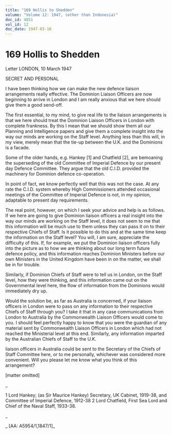 ```yaml
---
title: "169 Hollis to Shedden"
volume: "Volume 12: 1947, (other than Indonesia)"
doc_id: 4851
vol_id: 12
doc_date: 1947-03-10
---
```


# 169 Hollis to Shedden

Letter LONDON, 10 March 1947

SECRET AND PERSONAL

I have been thinking how we can make the new defence liaison arrangements really effective. The Dominion Liaison Officers are now beginning to arrive in London and I am really anxious that we here should give them a good send-off.

The first essential, to my mind, to give real life to the liaison arrangements is that we here should treat the Dominion Liaison Officers in London with complete frankness. By this I mean that we should show them all our Planning and Intelligence papers and give them a complete insight into the way our minds are working on the Staff level. Anything less than this will, in my view, merely mean that the tie-up between the U.K. and the Dominions is a facade.

Some of the older hands, e.g. Hankey [1] and Chatfield [2], are bemoaning the superseding of the old Committee of Imperial Defence by our present day Defence Committee. They argue that the old C.I.D. provided the machinery for Dominion defence co-operation.

In point of fact, we know perfectly well that this was not the case. At any rate the C.I.D. system whereby High Commissioners attended occasional meetings of the Committee of Imperial Defence is not, in my opinion, adaptable to present day requirements.

The real point, however, on which I seek your advice and help is as follows. If we here are going to give Dominion liaison officers a real insight into the way our minds are working on the Staff level, it does not seem to me that this information will be much use to them unless they can pass it on to their respective Chiefs of Staff. Is it possible to do this and at the same time keep the information on the Staff level? You will, I am sure, appreciate the difficulty of this. If, for example, we put the Dominion liaison officers fully into the picture as to how we are thinking about our long term future defence policy, and this information reaches Dominion Ministers before our own Ministers in the United Kingdom have been in on the matter, we shall be in for trouble.

Similarly, if Dominion Chiefs of Staff were to tell us in London, on the Staff level, how they were thinking, and this information came out on the Governmental level here, the flow of information from the Dominions would immediately dry up.

Would the solution be, as far as Australia is concerned, if your liaison officers in London were to pass on any information to their respective Chiefs of Staff through you? I take it that in any case communications from London to Australia by the Commonwealth Liaison Officers would come to you. I should feel perfectly happy to know that you were the guardian of any material sent by Commonwealth Liaison Officers in London which had not reached the Ministerial level at this end. Similarly, any information imparted by the Australian Chiefs of Staff to the U.K.

liaison officers in Australia could be sent to the Secretary of the Chiefs of Staff Committee here, or to me personally, whichever was considered more convenient. Will you please let me know what you think of this arrangement?

[matter omitted]

_

1 Lord Hankey; (as Sir Maurice Hankey) Secretary, UK Cabinet, 1919-38, and Committee of Imperial Defence, 1912-38 2 Lord Chatfield, First Sea Lord and Chief of the Naval Staff, 1933-38.

_

_ [AA: A5954/1,1847/1]_
